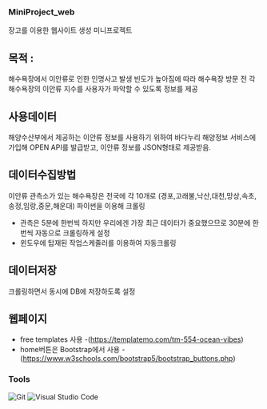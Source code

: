 ### MiniProject_web
장고를 이용한 웹사이트 생성 미니프로젝트

## 목적 :
해수욕장에서 이안류로 인한 인명사고 발생 빈도가 높아짐에 따라 해수욕장 방문 전 각 해수욕장의 이안류 지수를 사용자가 파악할 수 있도록 정보를 제공

## 사용데이터
해양수산부에서 제공하는 이안류 정보를 사용하기 위하여 바다누리 해양정보 서비스에 가입해 OPEN API를 발급받고, 이안류 정보를 JSON형태로 제공받음.

## 데이터수집방법
이안류 관측소가 있는 해수욕장은 전국에 각 10개로 (경포,고래불,낙산,대천,망상,속초,송정,임랑,중문,해운대)
파이썬을 이용해 크롤링
 - 관측은 5분에 한번씩 하지만 우리에겐 가장 최근 데이터가 중요했으므로 30분에 한번씩 자동으로 크롤링하게 설정
  - 윈도우에 탑재된 작업스케줄러를 이용하여 자동크롤링

## 데이터저장
크롤링하면서 동시에 DB에 저장하도록 설정

## 웹페이지
  - free templates 사용
   -(https://templatemo.com/tm-554-ocean-vibes)
  - home버튼은 Bootstrap에서 사용
   -(https://www.w3schools.com/bootstrap5/bootstrap_buttons.php)
   
### Tools
![Git](https://img.shields.io/badge/Git-F05032.svg?&style=for-the-badge&logo=Git&logoColor=white)
![Visual Studio Code](https://img.shields.io/badge/Visual%20Studio%20Code-007ACC.svg?&style=for-the-badge&logo=Visual%20Studio%20Code&logoColor=white)
 

